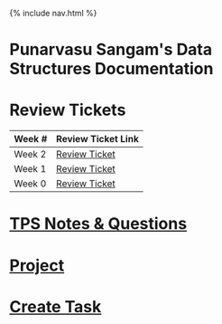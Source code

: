 {% include nav.html %}

# Punarvasu Sangam's Data Structures Documentation

# Review Tickets
Week # | Review Ticket Link
----------- | -------------------------------------------------------------------
Week 2 | [Review Ticket](https://github.com/PunarvasuS/PopcornCritics/issues/27)
Week 1 | [Review Ticket](https://github.com/PunarvasuS/PopcornCritics/issues/20)
Week 0 | [Review Ticket](https://github.com/PunarvasuS/PopcornCritics/issues/4)

# [TPS Notes & Questions](https://punarvasus.github.io/DataStructures/tps)

# [Project](https://punarvasus.github.io/DataStructures/project)

# [Create Task](https://punarvasus.github.io/DataStructures/createtask)


